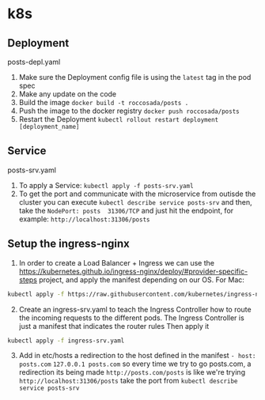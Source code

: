 # k8s

## Deployment
posts-depl.yaml
1. Make sure the Deployment config file is using the `latest` tag in the pod spec
2. Make any update on the code
3. Build the image
```docker build -t roccosada/posts .```
4. Push the image to the docker registry
```docker push roccosada/posts```
5. Restart the Deployment
```kubectl rollout restart deployment [deployment_name]```

## Service
posts-srv.yaml
1. To apply a Service: ```kubectl apply -f posts-srv.yaml```
2. To get the port and communicate with the microservice from outisde the cluster you can execute
```kubectl describe service posts-srv```
and then, take the `NodePort: posts  31306/TCP` and just hit the endpoint, for example:
`http://localhost:31306/posts`

## Setup the ingress-nginx
1. In order to create a Load Balancer + Ingress we can use the
https://kubernetes.github.io/ingress-nginx/deploy/#provider-specific-steps project, and apply the manifest depending on our OS.
For Mac:
```sh
kubectl apply -f https://raw.githubusercontent.com/kubernetes/ingress-nginx/controller-v0.41.2/deploy/static/provider/cloud/deploy.yaml
```
2. Create an ingress-srv.yaml to teach the Ingress Controller how to route the incoming requests to the different pods.
The Ingress Controller is just a manifest that indicates the router rules
Then apply it
```sh
kubectl apply -f ingress-srv.yaml
```
3. Add in etc/hosts a redirection to the host defined in the manifest `- host: posts.com`
```127.0.0.1 posts.com``` so every time we try to go posts.com, a redirection its being made
```http://posts.com/posts``` is like we're trying ```http://localhost:31306/posts```
take the port from `kubectl describe service posts-srv`
